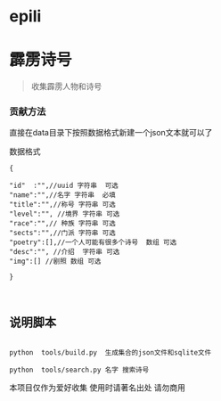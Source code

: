 # epili

#  霹雳诗号

>  收集霹雳人物和诗号

###  贡献方法


直接在data目录下按照数据格式新建一个json文本就可以了


数据格式

```
{

"id"  :"",//uuid 字符串  可选
"name":"",//名字 字符串  必填
"title":"",//称号 字符串 可选
"level":"", //境界 字符串 可选
"race":"",// 种族 字符串 可选
"sects":"",//门派 字符串 可选
"poetry":[],//一个人可能有很多个诗号  数组 可选
"desc":"", //介绍  字符串 可选
"img":[] //剧照 数组 可选

}



```

##  说明脚本

```

python  tools/build.py  生成集合的json文件和sqlite文件

python  tools/search.py 名字 搜索诗号

```


本项目仅作为爱好收集
使用时请著名出处
请勿商用
